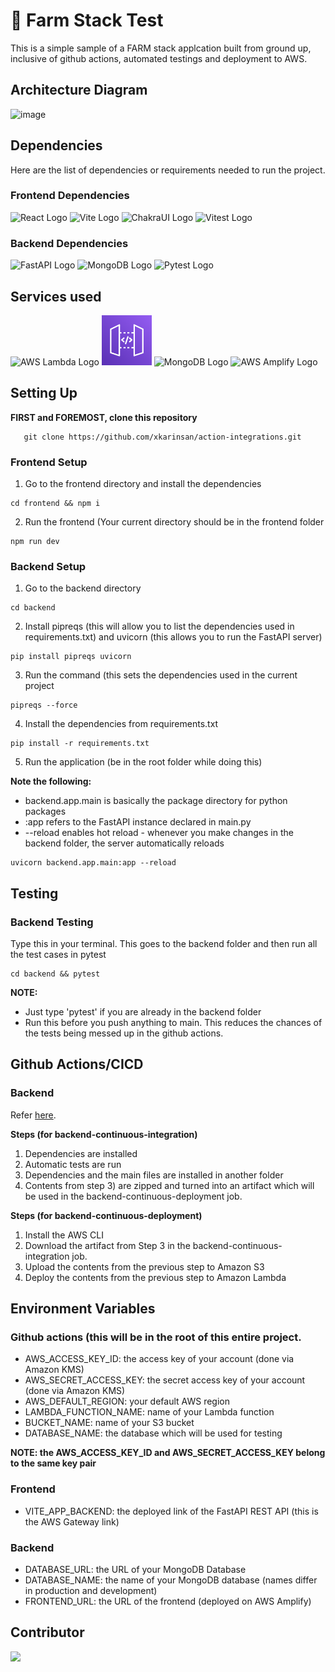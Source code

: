 #  🚜 Farm Stack Test 
This is a simple sample of a FARM stack applcation built from ground up, inclusive of github actions, automated testings and deployment to AWS. 

## Architecture Diagram
<img width="588" alt="image" src="https://github.com/xKarinSan/action-integrations/assets/47315402/ab45ab21-1ddc-48e3-b54b-7c5ae454afc3">



## Dependencies
Here are the list of dependencies or requirements needed to run the project.

### Frontend Dependencies
<p align="left">
   <img src ="https://cdn.worldvectorlogo.com/logos/react-1.svg" alt="React Logo" height="80px"/>
   <img src="https://vitejs.dev/logo.svg" alt="Vite Logo" height="80px"/>
   <img src="https://encrypted-tbn0.gstatic.com/images?q=tbn:ANd9GcQfFcv7Pkda7A7neO9Z38C0vn1MkMd35_Sb7SF3QcYLOQ&s" alt="ChakraUI Logo" height="80px"/>
   <img src="https://vitest.dev/logo.svg" alt="Vitest Logo" height="80px"/>
</p>

### Backend Dependencies
<p align="left">
   <img src ="https://fastapi.tiangolo.com/img/logo-margin/logo-teal.png" alt="FastAPI Logo" height="80px"/>
   <img src ="https://www.vectorlogo.zone/logos/mongodb/mongodb-ar21.svg" alt="MongoDB Logo" height="80px"/>
   <img src ="https://upload.wikimedia.org/wikipedia/commons/thumb/b/ba/Pytest_logo.svg/1200px-Pytest_logo.svg.png" alt="Pytest Logo" height="80px"/>
</p>


## Services used
<p align="left">
   <img src ="https://upload.wikimedia.org/wikipedia/commons/thumb/5/5c/Amazon_Lambda_architecture_logo.svg/400px-Amazon_Lambda_architecture_logo.svg.png" alt="AWS Lambda Logo" height="80px"/>
   <img src ="https://raw.githubusercontent.com/pulumi/pulumi-aws-apigateway/main/assets/logo.png" alt="Amazon API Gateway Logo" height="80px"/>
   <img src ="https://www.vectorlogo.zone/logos/mongodb/mongodb-ar21.svg" alt="MongoDB Logo" height="80px"/>
   <img src ="https://res.cloudinary.com/practicaldev/image/fetch/s--mkZY0XpP--/c_limit%2Cf_auto%2Cfl_progressive%2Cq_auto%2Cw_800/https://day-journal.com/memo/images/logo/aws/amplify.png" alt="AWS Amplify Logo" height="80px"/>
</p>

## Setting Up
**FIRST and FOREMOST, clone this repository**
```
   git clone https://github.com/xkarinsan/action-integrations.git
```

### Frontend Setup
1. Go to the frontend directory and install the dependencies
```
cd frontend && npm i
```
2. Run the frontend (Your current directory should be in the frontend folder
```
npm run dev
```

### Backend Setup
1. Go to the backend directory
```
cd backend
```

2. Install pipreqs (this will allow you to list the dependencies used in requirements.txt) and uvicorn (this allows you to run the FastAPI server)
```
pip install pipreqs uvicorn
```

3. Run the command (this sets the dependencies used in the current project
```
pipreqs --force
```

4. Install the dependencies from requirements.txt
```
pip install -r requirements.txt
```

5. Run the application (be in the root folder while doing this)

**Note the following:**
- backend.app.main is basically the package directory for python packages
- :app refers to the FastAPI instance declared in main.py
- --reload enables hot reload - whenever you make changes in the backend folder, the server automatically reloads
```
uvicorn backend.app.main:app --reload
```

## Testing

### Backend Testing
Type this in your terminal. This goes to the backend folder and then run all the test cases in pytest 
```
cd backend && pytest
```
**NOTE:**
- Just type 'pytest' if you are already in the backend folder
- Run this before you push anything to main. This reduces the chances of the tests being messed up in the github actions.

## Github Actions/CICD
### Backend
Refer [here](https://github.com/xKarinSan/action-integrations/tree/main/.github/workflows/backend_cicd.yml). 

**Steps (for backend-continuous-integration)**
1. Dependencies are installed
2. Automatic tests are run
3. Dependencies and the main files are installed in another folder
4. Contents from step 3) are zipped and turned into an artifact which will be used in the  backend-continuous-deployment job.

**Steps (for backend-continuous-deployment)**
1. Install the AWS CLI
2. Download the artifact from Step 3 in the backend-continuous-integration job.
3. Upload the contents from the previous step to Amazon S3
4. Deploy the contents from the previous step to Amazon Lambda


## Environment Variables

### Github actions (this will be in the root of this entire project.
- AWS_ACCESS_KEY_ID: the access key of your account (done via Amazon KMS)
- AWS_SECRET_ACCESS_KEY: the secret access key of your account (done via Amazon KMS)
- AWS_DEFAULT_REGION: your default AWS region
- LAMBDA_FUNCTION_NAME: name of your Lambda function
- BUCKET_NAME: name of your S3 bucket
- DATABASE_NAME: the database which will be used for testing
  
**NOTE: the AWS_ACCESS_KEY_ID and AWS_SECRET_ACCESS_KEY belong to the same key pair** 

### Frontend
- VITE_APP_BACKEND: the deployed link of the FastAPI REST API (this is the AWS Gateway link)

### Backend
- DATABASE_URL: the URL of your MongoDB Database
- DATABASE_NAME: the name of your MongoDB database (names differ in production and development)
- FRONTEND_URL: the URL of the frontend (deployed on AWS Amplify)

## Contributor
[<img src="https://github.com/xkarinsan.png" width="60px;"/>](https://github.com/xKarinSan)
